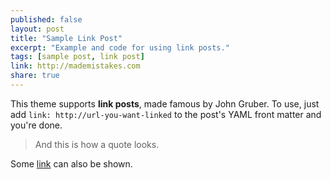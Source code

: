 ```yaml
---
published: false
layout: post
title: "Sample Link Post"
excerpt: "Example and code for using link posts."
tags: [sample post, link post]
link: http://mademistakes.com  
share: true
---
```


This theme supports **link posts**, made famous by John Gruber. To use, just add `link: http://url-you-want-linked` to the post's YAML front matter and you're done.

> And this is how a quote looks.

Some [link](http://www.mademistakes.com) can also be shown.
